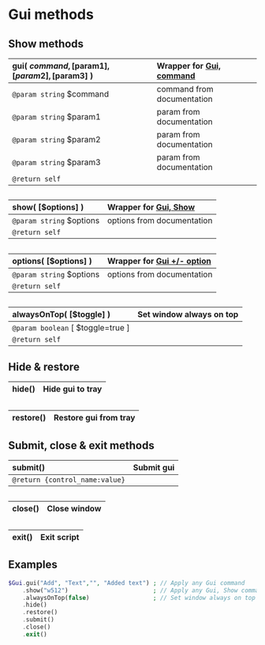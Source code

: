# Gui methods  ## Show methods  | __gui__( $command, [$param1], [$param2], [$param3] )    |Wrapper for [Gui, command](https://autohotkey.com/docs/commands/Gui.htm)    |  |:---    |:---    |  |`@param string` $command    |command from documentation    |  |`@param string` $param1    |param from documentation    |  |`@param string` $param2    |param from documentation    |  |`@param string` $param3    |param from documentation    |  |`@return self`    |    |  ##  | __show__( [$options] )    |Wrapper for [Gui, Show](https://autohotkey.com/docs/commands/Gui.htm#Show)    |  |:---    |:---    |  |`@param string` $options    |options from documentation    |  |`@return self`    |    |  ##  | __options__( [$options] )    |Wrapper for [Gui +/- option](https://autohotkey.com/docs/commands/Gui.htm#Options)    |  |:---    |:---    |  |`@param string` $options    |options from documentation    |  |`@return self`    |    |  ##  | __alwaysOnTop__( [$toggle] )    |Set window always on top    |  |:---    |:---    |  |`@param boolean` [ $toggle=true ]    |    |  |`@return self`    |    |  ##  ##  Hide & restore  | __hide__()    |Hide gui to tray    |  |:---    |:---    |  ##  | __restore__()    |Restore gui from tray    |  |:---    |:---    |  ##  Submit, close & exit methods  | __submit__()    |Submit gui    |  |:---    |:---    |  |`@return {control_name:value}`    |    |  ##  | __close__()    |Close window    |  |:---    |:---    |  ##  | __exit__()    |Exit script    |  |:---    |:---    |  ##  ## Examples  
``` php
$Gui.gui("Add", "Text","", "Added text") ; // Apply any Gui command    .show("w512")                        ; // Apply any Gui, Show command    .alwaysOnTop(false)                  ; // Set window always on top On\Off    .hide()    .restore()    .submit()    .close()    .exit()
```    